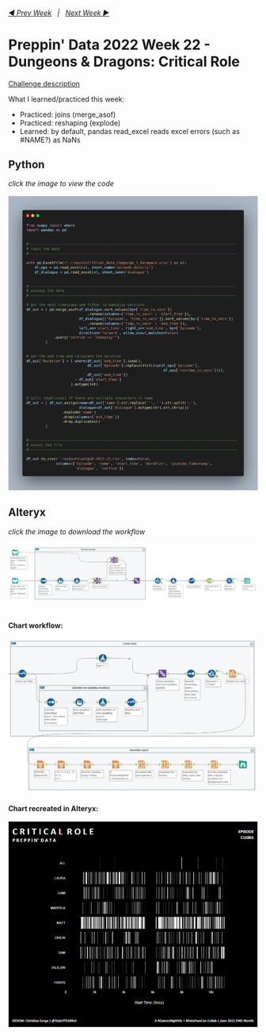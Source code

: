 <h6><a href="..\preppin-data-2022-21\README.md">◀  Prev Week</a>&nbsp;&nbsp;&nbsp;|&nbsp;&nbsp;&nbsp;<a href="..\preppin-data-2022-23\README.md">Next Week  ▶</a></h6>

# Preppin' Data 2022 Week 22 - Dungeons & Dragons: Critical Role

[Challenge description](https://preppindata.blogspot.com/2022/06/2022-week-22-dungeons-dragons-critical.html)

What I learned/practiced this week:
* Practiced: joins (merge_asof)
* Practiced: reshaping (explode)
* Learned: by default, pandas read_excel reads excel errors (such as #NAME?) as NaNs

## Python
<i>click the image to view the code</i><br>
<br>
<a href="preppin-data-2022-22.py">
<img src="img-python-code-2022-22.png?raw=true" alt="Python code">
</a>

## Alteryx
<i>click the image to download the workflow</i><br>
<br>
<a href="preppin-data-2022-22.yxzp">
<img src="img-alteryx-2022-22.png?raw=true" alt="Alteryx workflow">
</a><br>
<br>
#### Chart workflow:
<a href="preppin-data-2022-22.yxzp">
<img src="img-alteryx-2022-22-chart-workflow.png?raw=true" alt="Alteryx workflow for creating the chart">
</a><br>

#### Chart recreated in Alteryx:
<img src="img-alteryx-2022-22-chart-output.png?raw=true" alt="Chart recreated using Alteryx">
